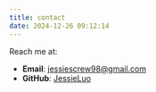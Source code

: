 ```yaml
---
title: contact
date: 2024-12-26 09:12:14
---
```


Reach me at:

- **Email**: <jessiescrew98@gmail.com>
- **GitHub**: [JessieLuo](https://github.com/JessieLuo)
